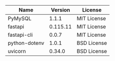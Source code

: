 | Name              | Version   | License                              |
|-------------------|-----------|--------------------------------------|
| PyMySQL           | 1.1.1     | MIT License                          |
| fastapi           | 0.115.11  | MIT License                          |
| fastapi-cli       | 0.0.7     | MIT License                          |
| python-dotenv     | 1.0.1     | BSD License                          |
| uvicorn           | 0.34.0    | BSD License                          |